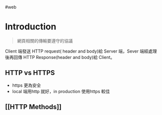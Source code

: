 #web 

# Introduction
> 網頁相關的傳輸要遵守的協議

Client 端發送 HTTP request( header and body)給 Server 端，Sever 端經處理後再回傳 HTTP Response(header and body)給 Client。

## HTTP vs HTTPS
- https 更為安全
- local 端用http 就好，in production 使用https 較佳

## [[HTTP Methods]]